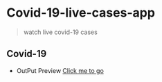 # Covid-19-live-cases-app
  > watch live covid-19 cases

## Covid-19
  - OutPut Preview [Click me to go](https://hell3oy.github.io/Covid-19-live-cases-app/Covid-19/index.html)
